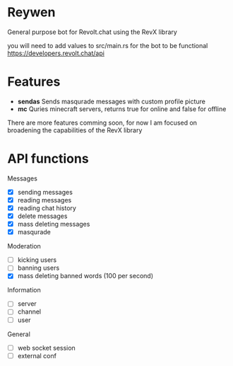 # Reywen 
General purpose bot for Revolt.chat using the RevX library


you will need to add values to src/main.rs for the bot to be functional 
https://developers.revolt.chat/api

# Features

- __sendas__
Sends masqurade messages with custom profile picture 
- __mc__
Quries minecraft servers, returns true for online and false for offline

There are more features comming soon, for now I am focused on broadening the capabilities of the RevX library

# API functions

Messages
- [x] sending messages
- [x] reading messages
- [x] reading chat history
- [x] delete messages
- [x] mass deleting messages
- [X] masqurade

Moderation
- [ ] kicking users
- [ ] banning users
- [x] mass deleting banned words (100 per second)

Information
- [ ] server
- [ ] channel
- [ ] user

General
- [ ] web socket session
- [ ] external conf
